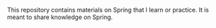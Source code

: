 This repository contains materials on Spring that I learn or practice. It is
meant to share knowledge on Spring.
